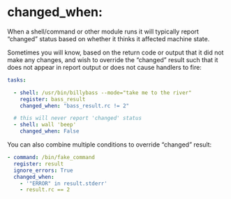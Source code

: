 # changed_when:

When a shell/command or other module runs it will typically report “changed” status based on whether it thinks it affected machine state.

Sometimes you will know, based on the return code or output that it did not make any changes, and wish to override the “changed” result such that it does not appear in report output or does not cause handlers to fire:

```yaml
tasks:

  - shell: /usr/bin/billybass --mode="take me to the river"
    register: bass_result
    changed_when: "bass_result.rc != 2"

  # this will never report 'changed' status
  - shell: wall 'beep'
    changed_when: False
```

You can also combine multiple conditions to override “changed” result:

```yaml
- command: /bin/fake_command
  register: result
  ignore_errors: True
  changed_when:
    - '"ERROR" in result.stderr'
    - result.rc == 2
```
